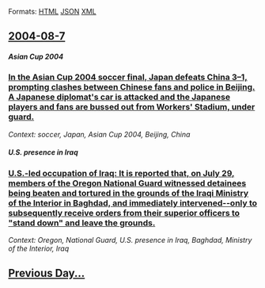 
Formats: [HTML](2004/08/7/index.html)  [JSON](2004/08/7/index.json)  [XML](2004/08/7/index.xml)  

## [2004-08-7](/news/2004/08/7/index.md)

##### Asian Cup 2004
### [ In the Asian Cup 2004 soccer final, Japan defeats China 3&ndash;1, prompting clashes between Chinese fans and police in Beijing. A Japanese diplomat's car is attacked and the Japanese players and fans are bussed out from Workers' Stadium, under guard. ](/news/2004/08/7/in-the-asian-cup-2004-soccer-final-japan-defeats-china-3-ndash-1-prompting-clashes-between-chinese-fans-and-police-in-beijing-a-japanese.md)
_Context: soccer, Japan, Asian Cup 2004, Beijing, China_

##### U.S. presence in Iraq
### [ U.S.-led occupation of Iraq: It is reported that, on July 29, members of the Oregon National Guard witnessed detainees being beaten and tortured in the grounds of the Iraqi Ministry of the Interior in Baghdad, and immediately intervened--only to subsequently receive orders from their superior officers to "stand down" and leave the grounds. ](/news/2004/08/7/u-s-led-occupation-of-iraq-it-is-reported-that-on-july-29-members-of-the-oregon-national-guard-witnessed-detainees-being-beaten-and-tor.md)
_Context: Oregon, National Guard, U.S. presence in Iraq, Baghdad, Ministry of the Interior, Iraq_

## [Previous Day...](/news/2004/08/6/index.md)


